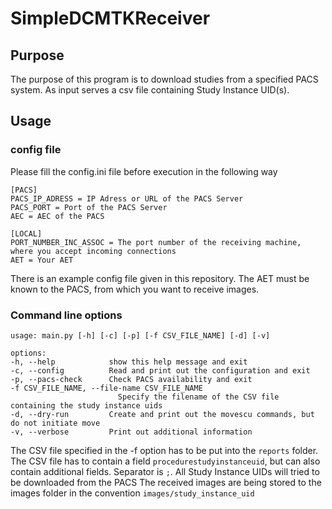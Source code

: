 # SimpleDCMTKReceiver

## Purpose

The purpose of this program is to download studies from a specified PACS system. As input serves a csv file containing Study Instance UID(s).

## Usage

### config file
Please fill the config.ini file before execution in the following way

    [PACS]
    PACS_IP_ADRESS = IP Adress or URL of the PACS Server
    PACS_PORT = Port of the PACS Server
    AEC = AEC of the PACS

    [LOCAL]
    PORT_NUMBER_INC_ASSOC = The port number of the receiving machine, where you accept incoming connections
    AET = Your AET

There is an example config file given in this repository.
The AET must be known to the PACS, from which you want to receive images.

### Command line options
    usage: main.py [-h] [-c] [-p] [-f CSV_FILE_NAME] [-d] [-v]

    options:
    -h, --help            show this help message and exit
    -c, --config          Read and print out the configuration and exit
    -p, --pacs-check      Check PACS availability and exit
    -f CSV_FILE_NAME, --file-name CSV_FILE_NAME
                            Specify the filename of the CSV file containing the study instance uids
    -d, --dry-run         Create and print out the movescu commands, but do not initiate move
    -v, --verbose         Print out additional information

The CSV file specified in the -f option has to be put into the `reports` folder. The CSV file has to contain a field `procedurestudyinstanceuid`, but can also contain additional fields. Separator is `;`. All Study Instance UIDs will tried to be downloaded from the PACS
The received images are being stored to the images folder in the convention `images/study_instance_uid`
